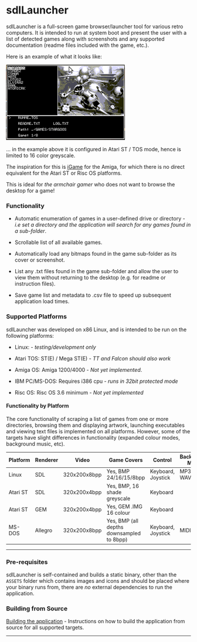 # sdlLauncher #

sdlLauncher is a full-screen game browser/launcher tool for various retro computers. It is intended to run at system boot and present the user with a list of detected games along with screenshots and any supported documentation (readme files included with the game, etc.).

Here is an example of what it looks like:

![Sample menu](docs/menu.png)

... in the example above it is configured in Atari ST / TOS mode, hence is limited to 16 color greyscale.

The inspiration for this is [iGame](http://winterland.no-ip.org/igame/screenshots.html) for the Amiga, for which there is no direct equivalent for the Atari ST or Risc OS platforms.

This is ideal for *the armchair gamer* who does not want to browse the desktop for a game!

### Functionality

 * Automatic enumeration of games in a user-defined drive or directory *- i.e set a directory and the application will search for any games found in a sub-folder*.
 
 * Scrollable list of all available games.
 
 * Automatically load any bitmaps found in the game sub-folder as its cover or screenshot.
 
 * List any .txt files found in the game sub-folder and allow the user to view them without returning to the desktop (e.g. for readme or instruction files).
 
 * Save game list and metadata to .csv file to speed up subsequent application load times.

### Supported Platforms

sdlLauncher was developed on x86 Linux, and is intended to be run on the following platforms:

 * Linux: - *testing/development only*
 
 * Atari TOS: ST(E) / Mega ST(E) -  *TT and Falcon should also work*
 
 * Amiga OS: Amiga 1200/4000 - *Not yet implemented*.
 
 * IBM PC/MS-DOS: Requires i386 cpu - *runs in 32bit protected mode*
 
 * Risc OS: Risc OS 3.6 minimum -  *Not yet implemented*

#### Functionality by Platform

The core functionality of scraping a list of games from one or more directories, browsing them and displaying artwork, launching executables and viewing text files is implemented on all platforms. However, some of the targets have slight differences in functionality (expanded colour modes, background music, etc).

| Platform | Renderer | Video | Game Covers | Control | Background Music |
| ----------- | ------------ | ------- |------------------- | --------- | -------- |
| Linux     | SDL | 320x200x8bpp | Yes, BMP 24/16/15/8bpp | Keyboard, Joystick | MP3, OGG, WAV |
| Atari ST | SDL | 320x200x4bpp | Yes, BMP, 16 shade greyscale | Keyboard | |
| Atari ST | GEM | 320x200x4bpp | Yes, GEM .IMG 16 colour | Keyboard | |
| MS-DOS | Allegro | 320x200x8bpp | Yes, BMP (all depths downsampled to 8bpp) | Keyboard, Joystick | MIDI, FM |

----

### Pre-requisites

sdlLauncher is self-contained and builds a static binary, other than the `ASSETS` folder which contains images and icons and should be placed where your binary runs from, there are *no* external dependencies to run the application.

### Building from Source

[Building the application](BUILDING.md) - Instructions on how to build the application from source for all supported targets.

----


